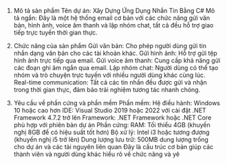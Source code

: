 1. Mô tả sản phẩm
Tên dự án: Xây Dựng Ứng Dụng Nhắn Tin Bằng C#
Mô tả ngắn: Đây là một hệ thống email cơ bản với các chức năng gửi văn bản, hình ảnh, voice âm thanh và lập nhóm chat, tất cả đều hỗ trợ giao tiếp trực tuyến thời gian thực.

2. Chức năng của sản phẩm
Gửi văn bản: Cho phép người dùng gửi tin nhắn dạng văn bản cho các tài khoản khác.
Gửi hình ảnh: Hỗ trợ gửi tệp hình ảnh trực tiếp qua email.
Gửi voice âm thanh: Cung cấp khả năng gửi các đoạn ghi âm ngắn qua email.
Lập nhóm chat: Người dùng có thể tạo nhóm và trò chuyện trực tuyến với nhiều người dùng khác cùng lúc.
Real-time communication: Tất cả các tin nhắn đều được gửi và nhận trong thời gian thực, đảm bảo trải nghiệm tương tác nhanh chóng.
3. Yêu cầu về phần cứng và phần mềm
Phần mềm:
Hệ điều hành: Windows 10 hoặc cao hơn
IDE: Visual Studio 2019 hoặc 2022 với cài đặt .NET Framework 4.7.2 trở lên
Framework: .NET Framework hoặc .NET Core phù hợp với phiên bản dự án
Phần cứng:
RAM: Tối thiểu 4GB (khuyến nghị 8GB để có hiệu suất tốt hơn)
Bộ xử lý: Intel i3 hoặc tương đương (khuyến nghị i5 trở lên)
Dung lượng lưu trữ: 500MB dung lượng trống cho dự án và các tài nguyên liên quan
Đây là cấu trúc cơ bản giúp các thành viên và người dùng khác hiểu rõ về chức năng và yê
